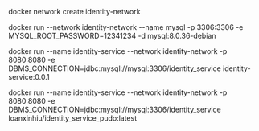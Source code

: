 
docker network create identity-network

docker run --network identity-network --name mysql -p 3306:3306 -e MYSQL_ROOT_PASSWORD=12341234 -d mysql:8.0.36-debian

docker run --name identity-service --network identity-network -p 8080:8080 -e DBMS_CONNECTION=jdbc:mysql://mysql:3306/identity_service identity-service:0.0.1


docker run --name identity-service --network identity-network -p 8080:8080 -e DBMS_CONNECTION=jdbc:mysql://mysql:3306/identity_service loanxinhiu/identity_service_pudo:latest


